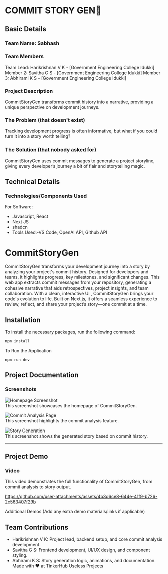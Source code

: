 # COMMIT STORY GEN🎯
## Basic Details
### Team Name: Sabhash
### Team Members
Team Lead: Harikrishnan V K - [Government Engineering College Idukki]
Member 2: Savitha G S - [Government Engineering College Idukki]
Member 3: Abhirami K S - [Government Engineering College Idukki]
### Project Description
CommitStoryGen transforms commit history into a narrative, providing a unique perspective on development journeys.

### The Problem (that doesn't exist)
Tracking development progress is often informative, but what if you could turn it into a story worth telling?

### The Solution  (that nobody asked for)
CommitStoryGen uses commit messages to generate a project storyline, giving every developer’s journey a bit of flair and storytelling magic.

## Technical Details
### Technologies/Components Used
For Software:
- Javascript, React
- Next JS
- shadcn
- Tools Used:-VS Code, OpenAI API, Github API
# CommitStoryGen

CommitStoryGen transforms your development journey into a story by analyzing your project's commit history. Designed for developers and teams, it highlights progress, key milestones, and significant changes. This web app extracts commit messages from your repository, generating a cohesive narrative that aids retrospectives, project insights, and team collaboration. With a clean, interactive UI , CommitStoryGen brings your code's evolution to life. Built on Next.js, it offers a seamless experience to review, reflect, and share your project’s story—one commit at a time.
## Installation

To install the necessary packages, run the following command:

```bash
npm install
```
To Run the Application
```
npm run dev
```

## Project Documentation
### Screenshots


![Homepage Screenshot](https://github.com/user-attachments/assets/28d98afc-d649-4167-a31d-3b3f5ce58bb4)  
This screenshot showcases the homepage of CommitStoryGen.

![Commit Analysis Page](https://github.com/user-attachments/assets/de1bc25d-9a2b-4fe1-9f8c-0f4424325e04)  
This screenshot highlights the commit analysis feature.

![Story Generation](https://github.com/user-attachments/assets/703a23cd-151c-40cf-96a5-1a9c88d9bb87)  
This screenshot shows the generated story based on commit history.

---




## Project Demo
### Video

This video demonstrates the full functionality of CommitStoryGen, from commit analysis to story output.

https://github.com/user-attachments/assets/4b3d6ce8-644e-41f9-b726-2c563407f29b


Additional Demos
(Add any extra demo materials/links if applicable)

## Team Contributions
- Harikrishnan V K: Project lead, backend setup, and core commit analysis development.
- Savitha G S: Frontend development, UI/UX design, and component styling.
- Abhirami K S: Story generation logic, animations, and documentation.
Made with ❤️ at TinkerHub Useless Projects









